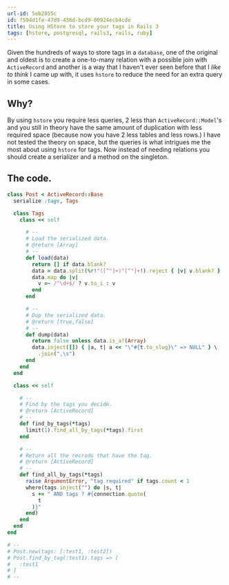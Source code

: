 ```yaml
---
url-id: 5eb2855c
id: f594d1fe-47d9-436d-bcd9-00924ecb4cde
title: Using HStore to store your tags in Rails 3
tags: [hstore, postgresql, rails3, rails, ruby]
---
```


Given the hundreds of ways to store tags in a `database`, one of the original and oldest is to create a one-to-many relation with a possible join with `ActiveRecord` and another is a way that I haven't ever seen before that I _like to think_ I came up with, it uses `hstore` to reduce the need for an extra query in some cases.

## Why?

By using `hstore` you require less queries, 2 less than `ActiveRecord::Model`'s and you still in theory have the same amount of duplication with less required space (because now you have 2 less tables and less rows.) I have not tested the theory on space, but the queries is what intrigues me the most about using `hstore` for tags. Now instead of needing relations you should create a serializer and a method on the singleton.

## The code.

```ruby
class Post < ActiveRecord::Base
  serialize :tags, Tags

  class Tags
    class << self

      # --
      # Load the serialized data.
      # @return [Array]
      # --
      def load(data)
        return [] if data.blank?
        data = data.split(%r!"([^"]+)"[^"]+!).reject { |v| v.blank? }
        data.map do |v|
          v =~ /^\d+$/ ? v.to_i : v
        end
      end

      # --
      # Dup the serialized data.
      # @return [true,false]
      # --
      def dump(data)
        return false unless data.is_a?(Array)
        data.inject([]) { |a, t| a << "\"#{t.to_slug}\" => NULL" } \
          .join(",\s")
      end
    end
  end

  class << self

    # --
    # Find by the tags you decide.
    # @return [ActiveRecord]
    # --
    def find_by_tags(*tags)
      limit(1).find_all_by_tags(*tags).first
    end

    # --
    # Return all the recrods that have the tag.
    # @return [ActiveRecord]
    # --
    def find_all_by_tags(*tags)
      raise ArgumentError, "tag required" if tags.count < 1
      where(tags.inject("") do |s, t|
        s += " AND tags ? #{connection.quote(
          t
        )}"
      end)
    end
  end
end

# --
# Post.new(tags: [:test1, :test2])
# Post.find_by_tag(:test1).tags => [
#   :test1
# ]
# --
```
